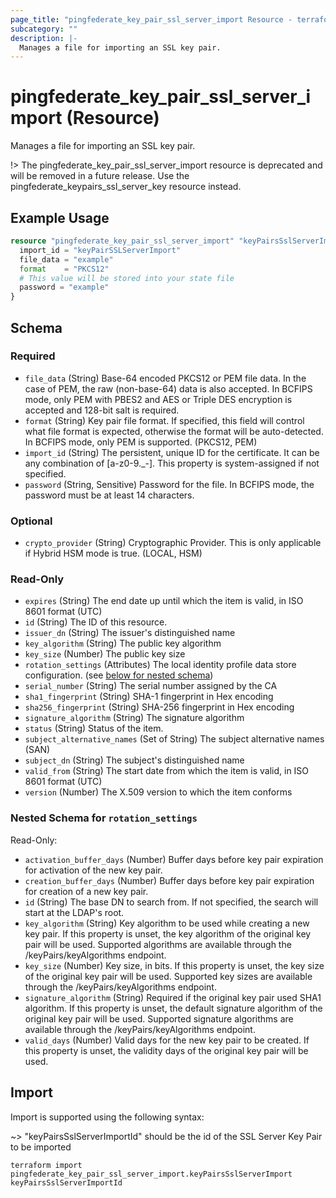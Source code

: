 ```yaml
---
page_title: "pingfederate_key_pair_ssl_server_import Resource - terraform-provider-pingfederate"
subcategory: ""
description: |-
  Manages a file for importing an SSL key pair.
---
```


# pingfederate_key_pair_ssl_server_import (Resource)

Manages a file for importing an SSL key pair.

!> The pingfederate_key_pair_ssl_server_import resource is deprecated and will be removed in a future release. Use the pingfederate_keypairs_ssl_server_key resource instead.

## Example Usage

```terraform
resource "pingfederate_key_pair_ssl_server_import" "keyPairsSslServerImport" {
  import_id = "keyPairSSLServerImport"
  file_data = "example"
  format    = "PKCS12"
  # This value will be stored into your state file 
  password = "example"
}
```

<!-- schema generated by tfplugindocs -->
## Schema

### Required

- `file_data` (String) Base-64 encoded PKCS12 or PEM file data. In the case of PEM, the raw (non-base-64) data is also accepted. In BCFIPS mode, only PEM with PBES2 and AES or Triple DES encryption is accepted and 128-bit salt is required.
- `format` (String) Key pair file format. If specified, this field will control what file format is expected, otherwise the format will be auto-detected. In BCFIPS mode, only PEM is supported. (PKCS12, PEM)
- `import_id` (String) The persistent, unique ID for the certificate. It can be any combination of [a-z0-9._-]. This property is system-assigned if not specified.
- `password` (String, Sensitive) Password for the file. In BCFIPS mode, the password must be at least 14 characters.

### Optional

- `crypto_provider` (String) Cryptographic Provider. This is only applicable if Hybrid HSM mode is true. (LOCAL, HSM)

### Read-Only

- `expires` (String) The end date up until which the item is valid, in ISO 8601 format (UTC)
- `id` (String) The ID of this resource.
- `issuer_dn` (String) The issuer's distinguished name
- `key_algorithm` (String) The public key algorithm
- `key_size` (Number) The public key size
- `rotation_settings` (Attributes) The local identity profile data store configuration. (see [below for nested schema](#nestedatt--rotation_settings))
- `serial_number` (String) The serial number assigned by the CA
- `sha1_fingerprint` (String) SHA-1 fingerprint in Hex encoding
- `sha256_fingerprint` (String) SHA-256 fingerprint in Hex encoding
- `signature_algorithm` (String) The signature algorithm
- `status` (String) Status of the item.
- `subject_alternative_names` (Set of String) The subject alternative names (SAN)
- `subject_dn` (String) The subject's distinguished name
- `valid_from` (String) The start date from which the item is valid, in ISO 8601 format (UTC)
- `version` (Number) The X.509 version to which the item conforms

<a id="nestedatt--rotation_settings"></a>
### Nested Schema for `rotation_settings`

Read-Only:

- `activation_buffer_days` (Number) Buffer days before key pair expiration for activation of the new key pair.
- `creation_buffer_days` (Number) Buffer days before key pair expiration for creation of a new key pair.
- `id` (String) The base DN to search from. If not specified, the search will start at the LDAP's root.
- `key_algorithm` (String) Key algorithm to be used while creating a new key pair. If this property is unset, the key algorithm of the original key pair will be used. Supported algorithms are available through the /keyPairs/keyAlgorithms endpoint.
- `key_size` (Number) Key size, in bits. If this property is unset, the key size of the original key pair will be used. Supported key sizes are available through the /keyPairs/keyAlgorithms endpoint.
- `signature_algorithm` (String) Required if the original key pair used SHA1 algorithm. If this property is unset, the default signature algorithm of the original key pair will be used. Supported signature algorithms are available through the /keyPairs/keyAlgorithms endpoint.
- `valid_days` (Number) Valid days for the new key pair to be created. If this property is unset, the validity days of the original key pair will be used.

## Import

Import is supported using the following syntax:

~> "keyPairsSslServerImportId" should be the id of the SSL Server Key Pair to be imported

```shell
terraform import pingfederate_key_pair_ssl_server_import.keyPairsSslServerImport keyPairsSslServerImportId
```